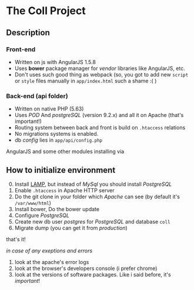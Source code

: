 # The Coll Project
## Description

### Front-end
- Written on js with AngularJS 1.5.8 
- Uses **bower** package manager for _vendor_ libraries like AngularJS, etc. 
- Don't uses such good thing as webpack (so, you got to add new `script` or `style` files manually in `app/index.html` such a shame :( ) 

### Back-end (api folder)
- Written on native PHP (5.63) 
- Uses *POD* And *postgreSQL* (version 9.2.x) and all it on Apache (that's important!)
- Routing system between back and front is build on `.htaccess` relations 
- No migrations systems is enabled. 
- db *config* lies in `app/api/config.php`

AngularJS and some other modules installing via 

## How to initialize environment

0. Install [LAMP](http://help.ubuntu.ru/wiki/apachemysqlphp), but instead of *MySql* you should install *PostgreSQL*
2. Enable `.htaccess` in Apache HTTP server
1. Do the git clone in your folder which *Apache* can see (by default it's `/var/www/html`)
2. Install bower, Do the bower update 
4. Configure *PostgreSQL* 
5. Create new db user *postgres* for *PostgreSQL* and database `coll`
6. Migrate dump (you can get it from *production*)

that's it!

_in case of any exeptions and errors_
 1. look at the apache's error logs
 2. look at the browser's developers console (i prefer chrome)
 3. look at the versions of software packages. Like i said before, it's *important*!